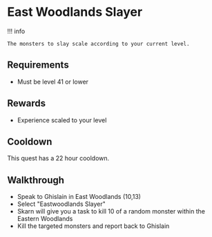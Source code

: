 # East Woodlands Slayer

!!! info

    The monsters to slay scale according to your current level.

## Requirements

- Must be level 41 or lower

## Rewards

- Experience scaled to your level

## Cooldown

This quest has a 22 hour cooldown.

## Walkthrough

- Speak to Ghislain in East Woodlands (10,13)
- Select "Eastwoodlands Slayer"
- Skarn will give you a task to kill 10 of a random monster within the Eastern Woodlands
- Kill the targeted monsters and report back to Ghislain
